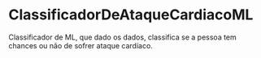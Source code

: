 # ClassificadorDeAtaqueCardiacoML
Classificador de ML, que dado os dados, classifica se a pessoa tem chances ou não de sofrer ataque cardíaco.
